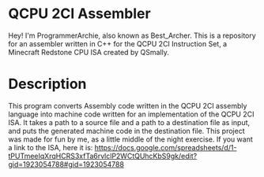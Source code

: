 # QCPU 2CI Assembler
Hey! I'm ProgrammerArchie, also known as Best_Archer.
This is a repository for an assembler written in C++ for the QCPU 2CI Instruction Set, a Minecraft Redstone CPU ISA created by
QSmally.
# Description
This program converts Assembly code written in the QCPU 2CI assembly language into machine code written for an implementation of the QCPU 2CI ISA. It takes a path to a source file and a path to a destination file as input, and puts the generated machine code in the destination file. This project was made for fun by me, as a little middle of the night exercise. If you want a link to the ISA, here it is: https://docs.google.com/spreadsheets/d/1-tPUTmeeIqXrqHCRS3xfTa6rvlclP2WCtQUhcKbS9gk/edit?gid=1923054788#gid=1923054788

